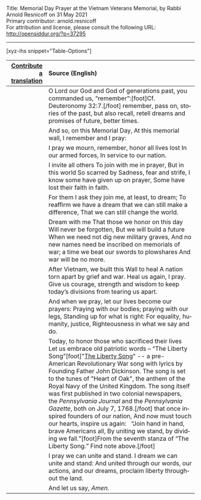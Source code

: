 <html>
<head></head>
<body>
Title: Memorial Day Prayer at the Vietnam Veterans Memorial, by Rabbi Arnold Resnicoff on 31 May 2021<br />
Primary contributor: arnold.resnicoff<br />
For attribution and license, please consult the following URL: <a href="http://opensiddur.org/?p=37295">http://opensiddur.org/?p=37295</a>
<p />
<hr />

[xyz-ihs snippet="Table-Options"]<table style="margin-left: auto; margin-right: auto;" class="draggable">
<thead><tr><th id="x" style="text-align: right;"><a href="/contribute/upload/">Contribute a translation</a></th><th style="text-align: left;">Source (English)</th></tr></thead>
<tbody>
<tr><td style="vertical-align:top;">
<div class="liturgy" lang="he">

</span></div></td>
 
<td style="vertical-align:top;">
<div class="english" lang="en">
O Lord our God and God of generations past,
you commanded us, “remember”:[foot]Cf. Deuteronomy 32:7.[/foot]
remember, pass on, stories of the past,  but also  
recall, retell dreams and promises of future, better times.
</div></td></tr>


<tr><td style="vertical-align:top;">
<div class="liturgy" lang="he">

</span></div></td>
 
<td style="vertical-align:top;">
<div class="english" lang="en">
And so, on this Memorial Day,
At this memorial wall,
I remember and I pray:
</div></td></tr>


<tr><td style="vertical-align:top;">
<div class="liturgy" lang="he">

</span></div></td>
 
<td style="vertical-align:top;">
<div class="english" lang="en">
I pray we mourn, remember, honor all lives lost
In our armed forces,
In service to our nation.
</div></td></tr>


<tr><td style="vertical-align:top;">
<div class="liturgy" lang="he">

</span></div></td>
 
<td style="vertical-align:top;">
<div class="english" lang="en">
I invite all others
To join with me in prayer, 
But in this world 
So scarred by
Sadness, fear and strife,
I know some have given up on prayer,
Some have lost their faith in faith.
</div></td></tr>


<tr><td style="vertical-align:top;">
<div class="liturgy" lang="he">

</span></div></td>
 
<td style="vertical-align:top;">
<div class="english" lang="en">
For them I ask they join me, at least,  to dream;
To reaffirm we have a dream that we can still make a difference,
That we can still change the world.
</div></td></tr>


<tr><td style="vertical-align:top;">
<div class="liturgy" lang="he">

</span></div></td>
 
<td style="vertical-align:top;">
<div class="english" lang="en">
Dream with me
That those we honor on this day
Will never be forgotten,
But we will build a future
When we need not dig new military graves,
And no new names need be inscribed
on memorials of war;
a time we beat our swords to plowshares
And war will be no more.
</div></td></tr>


<tr><td style="vertical-align:top;">
<div class="liturgy" lang="he">

</span></div></td>
 
<td style="vertical-align:top;">
<div class="english" lang="en">
After Vietnam, we built this Wall to heal
A nation torn apart by grief and war.
Heal us again, I pray.
Give us courage, strength and wisdom to keep today’s divisions from tearing us apart.
</div></td></tr>


<tr><td style="vertical-align:top;">
<div class="liturgy" lang="he">

</span></div></td>
 
<td style="vertical-align:top;">
<div class="english" lang="en">
And when we pray, let our lives become our prayers:
Praying  with our bodies; praying with our legs,
Standing up for what is right:
For equality, humanity, justice,
Righteousness in what we say and do.
</div></td></tr>


<tr><td style="vertical-align:top;">
<div class="liturgy" lang="he">

</span></div></td>
 
<td style="vertical-align:top;">
<div class="english" lang="en">
Today, to honor those who sacrificed their lives
Let us embrace old patriotic words –
“The Liberty Song”[foot]"<a href="https://en.wikipedia.org/wiki/The_Liberty_Song">The Liberty Song</a>" -- a pre-American Revolutionary War song with lyrics by Founding Father John Dickinson. The song is set to the tunes of "Heart of Oak", the anthem of the Royal Navy of the United Kingdom. The song itself was first published in two colonial newspapers, the <em>Pennsylvania Journal</em> and the <em>Pennsylvania Gazette</em>, both on July 7, 1768.[/foot] that once inspired founders of our nation,
And now must touch our hearts, inspire us again:
&nbsp;
“Join hand in hand, brave Americans all,
By uniting we stand, by dividing we fall.”[foot]From the seventh stanza of “The Liberty Song.” Find note above.[/foot]
</div></td></tr>


<tr><td style="vertical-align:top;">
<div class="liturgy" lang="he">

</span></div></td>
 
<td style="vertical-align:top;">
<div class="english" lang="en">
I pray we can unite and stand.  I dream we can unite and stand:
And united  through our words, our actions, and our dreams,
proclaim liberty throughout the land.
</div></td></tr>


<tr><td style="vertical-align:top;">
<div class="liturgy" lang="he">

</span></div></td>
 
<td style="vertical-align:top;">
<div class="english" lang="en">
And let us say, <em>Amen</em>.
</div></td></tr>
</tbody></table>

&nbsp;
</body>
</html>
